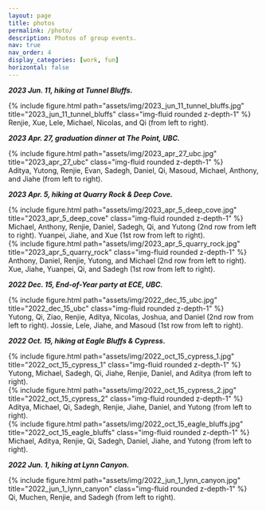 ```yaml
---
layout: page
title: photos
permalink: /photo/
description: Photos of group events. 
nav: true
nav_order: 4
display_categories: [work, fun]
horizontal: false
---
```


***2023 Jun. 11, hiking at Tunnel Bluffs.***

<div class="row">
    <div class="col-sm mt-3 mt-md-0">
        {% include figure.html path="assets/img/2023_jun_11_tunnel_bluffs.jpg" title="2023_jun_11_tunnel_bluffs" class="img-fluid rounded z-depth-1" %}
    </div>
</div>
<div class="caption">
    Renjie, Xue, Lele, Michael, Nicolas, and Qi (from left to right).
</div>



***2023 Apr. 27, graduation dinner at The Point, UBC.***

<div class="row">
    <div class="col-sm mt-3 mt-md-0">
        {% include figure.html path="assets/img/2023_apr_27_ubc.jpg" title="2023_apr_27_ubc" class="img-fluid rounded z-depth-1" %}
    </div>
</div>
<div class="caption">
    Aditya, Yutong, Renjie, Evan, Sadegh, Daniel, Qi, Masoud, Michael, Anthony, and Jiahe (from left to right).
</div>



***2023 Apr. 5, hiking at Quarry Rock & Deep Cove.***

<div class="row">
    <div class="col-sm mt-3 mt-md-0">
        {% include figure.html path="assets/img/2023_apr_5_deep_cove.jpg" title="2023_apr_5_deep_cove" class="img-fluid rounded z-depth-1" %}
    </div>
</div>
<div class="caption">
    Michael, Anthony, Renjie, Daniel, Sadegh, Qi, and Yutong (2nd row from left to right). Yuanpei, Jiahe, and Xue (1st row from left to right).
</div>

<div class="row">
    <div class="col-sm mt-3 mt-md-0">
        {% include figure.html path="assets/img/2023_apr_5_quarry_rock.jpg" title="2023_apr_5_quarry_rock" class="img-fluid rounded z-depth-1" %}
    </div>
</div>
<div class="caption">
    Anthony, Daniel, Renjie, Yutong, and Michael (2nd row from left to right). Xue, Jiahe, Yuanpei, Qi, and Sadegh (1st row from left to right).
</div>



***2022 Dec. 15, End-of-Year party at ECE, UBC.***

<div class="row">
    <div class="col-sm mt-3 mt-md-0">
        {% include figure.html path="assets/img/2022_dec_15_ubc.jpg" title="2022_dec_15_ubc" class="img-fluid rounded z-depth-1" %}
    </div>
</div>
<div class="caption">
    Yutong, Qi, Ziao, Renjie, Aditya, Nicolas, Joshua, and Daniel (2nd row from left to right). Jossie, Lele, Jiahe, and Masoud (1st row from left to right).
</div>



***2022 Oct. 15, hiking at Eagle Bluffs & Cypress.***

<div class="row">
    <div class="col-sm mt-3 mt-md-0">
        {% include figure.html path="assets/img/2022_oct_15_cypress_1.jpg" title="2022_oct_15_cypress_1" class="img-fluid rounded z-depth-1" %}
    </div>
</div>
<div class="caption">
    Yutong, Michael, Sadegh, Qi, Jiahe, Renjie, Daniel, and Aditya (from left to right).
</div>

<div class="row">
    <div class="col-sm mt-3 mt-md-0">
        {% include figure.html path="assets/img/2022_oct_15_cypress_2.jpg" title="2022_oct_15_cypress_2" class="img-fluid rounded z-depth-1" %}
    </div>
</div>
<div class="caption">
    Aditya, Michael, Qi, Sadegh, Renjie, Jiahe, Daniel, and Yutong (from left to right).
</div>

<div class="row">
    <div class="col-sm mt-3 mt-md-0">
        {% include figure.html path="assets/img/2022_oct_15_eagle_bluffs.jpg" title="2022_oct_15_eagle_bluffs" class="img-fluid rounded z-depth-1" %}
    </div>
</div>
<div class="caption">
    Michael, Aditya, Renjie, Qi, Sadegh, Daniel, Jiahe, and Yutong (from left to right).
</div>



***2022 Jun. 1, hiking at Lynn Canyon.***

<div class="row">
    <div class="col-sm mt-3 mt-md-0">
        {% include figure.html path="assets/img/2022_jun_1_lynn_canyon.jpg" title="2022_jun_1_lynn_canyon" class="img-fluid rounded z-depth-1" %}
    </div>
</div>
<div class="caption">
    Qi, Muchen, Renjie, and Sadegh (from left to right).
</div>

